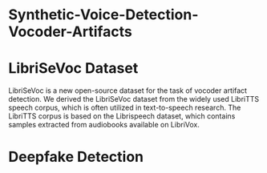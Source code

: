 # Synthetic-Voice-Detection-Vocoder-Artifacts

# LibriSeVoc Dataset
LibriSeVoc is a new open-source dataset for the task of vocoder artifact detection. 
We derived the LibriSeVoc dataset from the widely used LibriTTS speech corpus, which is often utilized in text-to-speech research. The LibriTTS corpus is based on the Librispeech dataset, which contains samples extracted from audiobooks available on LibriVox.
# Deepfake Detection
